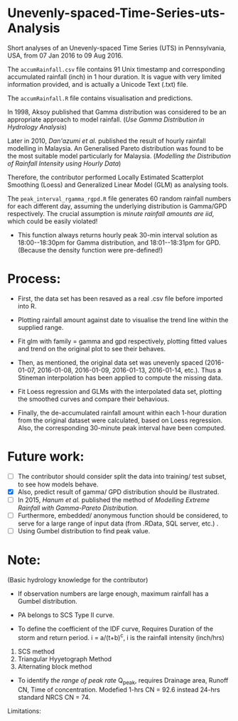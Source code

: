 # Unevenly-spaced-Time-Series-uts-Analysis
Short analyses of an Unevenly-spaced Time Series (UTS) in Pennsylvania, USA, from 07 Jan 2016 to 09 Aug 2016.

The `accumRainfall.csv` file contains 91 Unix timestamp and corresponding accumulated rainfall (inch) in 1 hour duration. 
It is vague with very limited information provided, and is actually a Unicode Text (.txt) file.



The `accumRainfall.R` file contains visualisation and predictions.

In 1998, Aksoy published that Gamma distribution was considered to be an appropriate approach to model rainfall. (*Use Gamma Distribution in Hydrology Analysis*)

Later in 2010, *Dan'azumi et al.* published the result of hourly rainfall modelling in Malaysia. An Generalised Pareto distribution was found to be the most suitable model particularly for Malaysia. (*Modelling the Distribution of Rainfall Intensity using Hourly Data*)

Therefore, the contributor performed Locally Estimated Scatterplot Smoothing (Loess) and Generalized Linear Model (GLM) as analysing tools. 

The `peak_interval_rgamma_rgpd.R` file generates 60 random rainfall numbers for each different day, assuming the underlying distribution is Gamma/GPD respectively. The crucial assumption is *minute rainfall amounts are iid*, which could be easily violated!
- This function always returns hourly peak 30-min interval solution as 18:00--18:30pm for Gamma distribution, and 18:01--18:31pm for GPD. (Because the density function were pre-defined!)

# Process:

- First, the data set has been resaved as a real .csv file before imported into R.
- Plotting rainfall amount against date to visualise the trend line within the supplied range.
- Fit glm with family = gamma and gpd respectively, plotting fitted values and trend on the original plot to see their behaves. 

- Then, as mentioned, the original data set was unevenly spaced (2016-01-07, 2016-01-08, 2016-01-09, 2016-01-13, 2016-01-14, etc.). Thus a Stineman interpolation has been applied to compute the missing data.
- Fit Loess regression and GLMs with the interpolated data set, plotting the smoothed curves and compare their behavious.


- Finally, the de-accumulated rainfall amount within each 1-hour duration from the original dataset were calculated, based on Loess regression. Also, the corresponding 30-minute peak interval have been computed.

# Future work:
- [ ] The contributor should consider split the data into training/ test subset, to see how models behave.
- [x] Also, predict result of gamma/ GPD distribution should be illustrated.
- [ ] In 2015, *Hanum et al.* published the method of *Modelling Extreme Rainfall with Gamma-Pareto Distribution.*
- [ ] Furthermore, embedded/ anonymous function should be considered, to serve for a large range of input data (from .RData, SQL server, etc.) .
- [ ] Using Gumbel distribution to find peak value.

# Note: 
(Basic hydrology knowledge for the contributor)
- If observation numbers are large enough, maximum rainfall has a Gumbel distribution.
- PA belongs to SCS Type II curve.

- To define the coefficient of the IDF curve, Requires Duration of the storm and return period.
i = a/(t+b)<sup>c</sup>, i is the rainfall intensity (inch/hrs)
1. SCS method
2. Triangular Hyyetograph Method
3. Alternating block method

- To identify *the range of peak rate* Q<sub>peak</sub>, requires Drainage area, Runoff CN, Time of concentration. Modefied 1-hrs CN = 92.6 instead 24-hrs standard NRCS CN = 74.


Limitations:




